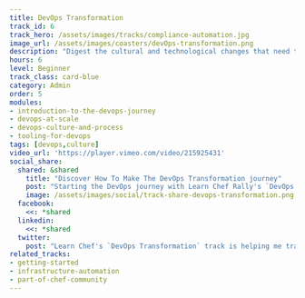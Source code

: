 ```yaml
---
title: DevOps Transformation
track_id: 6
track_hero: /assets/images/tracks/compliance-automation.jpg
image_url: /assets/images/coasters/devOps-transformation.png
description: "Digest the cultural and technological changes that need to happen to mix DevOps principles into your organization. Begin your own DevOps journey through videos, case studies, and exercises to evaluate your progress."
hours: 6
level: Beginner
track_class: card-blue
category: Admin
order: 5
modules:
- introduction-to-the-devops-journey
- devops-at-scale
- devops-culture-and-process
- tooling-for-devops
tags: [devops,culture]
video_url: 'https://player.vimeo.com/video/215925431'
social_share:
  shared: &shared
    title: "Discover How To Make The DevOps Transformation journey"
    post: "Starting the DevOps journey with Learn Chef Rally's `DevOps Transformation` track. Want to adopt DevOps principles in your own org? The trip starts here."
    image: /assets/images/social/track-share-devops-transformation.png
  facebook:
    <<: *shared
  linkedin:
    <<: *shared
  twitter:
    post: "Learn Chef's `DevOps Transformation` track is helping me transform my org with proven DevOps principles: "
related_tracks:
- getting-started
- infrastructure-automation
- part-of-chef-community
---
```

